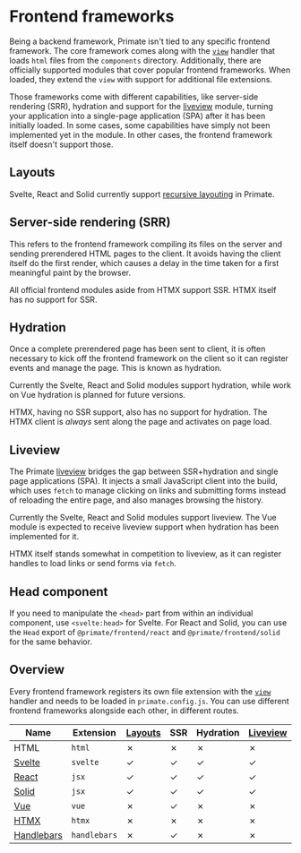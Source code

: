 # Frontend frameworks

Being a backend framework, Primate isn't tied to any specific frontend
framework. The core framework comes along with the [`view`][view] handler that
loads `html` files from the `components` directory. Additionally, there are
officially supported modules that cover popular frontend frameworks. When
loaded, they extend the `view` with support for additional file extensions.

Those frameworks come with different capabilities, like server-side rendering
(SRR), hydration and support for the [liveview](liveview) module, turning your 
application into a single-page application (SPA) after it has been initially
loaded. In some cases, some capabilities have simply not been implemented yet
in the module. In other cases, the frontend framework itself doesn't support
those.

## Layouts

Svelte, React and Solid currently support [recursive layouting][Layouts] in
Primate.

## Server-side rendering (SRR)

This refers to the frontend framework compiling its files on the server and
sending prerendered HTML pages to the client. It avoids having the client
itself do the first render, which causes a delay in the time taken for a first
meaningful paint by the browser.

All official frontend modules aside from HTMX support SSR. HTMX itself has no
support for SSR.

## Hydration

Once a complete prerendered page has been sent to client, it is often necessary
to kick off the frontend framework on the client so it can register events and
manage the page. This is known as hydration.

Currently the Svelte, React and Solid modules support hydration, while work on
Vue hydration is planned for future versions.

HTMX, having no SSR support, also has no support for hydration. The HTMX client
is *always* sent along the page and activates on page load.

## Liveview

The Primate [liveview](/modules/liveview) bridges the gap between SSR+hydration
and single page applications (SPA). It injects a small JavaScript client into 
the build, which uses `fetch` to manage clicking on links and submitting forms
instead of reloading the entire page, and also manages browsing the history.

Currently the Svelte, React and Solid modules support liveview. The Vue module
is expected to receive liveview support when hydration has been implemented for
it.

HTMX itself stands somewhat in competition to liveview, as it can register
handles to load links or send forms via `fetch`.

## Head component

If you need to manipulate the `<head>` part from within an individual
component, use `<svelte:head>` for Svelte. For React and Solid, you can use the
`Head` export of `@primate/frontend/react` and `@primate/frontend/solid` for
the same behavior.

## Overview

Every frontend framework registers its own file extension with the
[`view`][view] handler and needs to be loaded in `primate.config.js`. You can
use different frontend frameworks alongside each other, in different routes.

|Name         |Extension   |[Layouts]|SSR|Hydration|[Liveview]|Head           |
|-------------|------------|---------|---|---------|----------|---------------|
|HTML         |`html`      |✗        |✗  |✗        |✗         |✗              |
|[Svelte]     |`svelte`    |✓        |✓  |✓        |✓         |`<svelte:head>`|
|[React]      |`jsx`       |✓        |✓  |✓        |✓         |`<Head>`       |
|[Solid]      |`jsx`       |✓        |✓  |✓        |✓         |`<Head>`       |
|[Vue]        |`vue`       |✗        |✓  |✗        |✗         |✗              |
|[HTMX]       |`htmx`      |✗        |✗  |✗        |✗         |✗              |
|[Handlebars] |`handlebars`|✗        |✓  |✗        |✗         |✗              |

[view]: /guide/responses#view
[Svelte]: /modules/svelte
[React]: /modules/react
[Solid]: /modules/solid
[Vue]: /modules/vue
[HTMX]: /modules/htmx
[Handlebars]: /modules/handlebars
[Layouts]: /guide/layouts
[Liveview]: /modules/liveview
